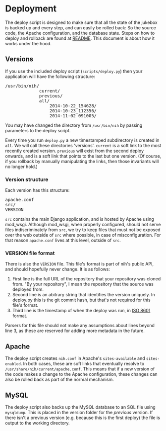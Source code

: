 # Deployment
The deploy script is designed to make sure that all the state of the jukebox is backed up and every step, and can easily be rolled back: So the source code, the Apache configuration, and the database state. Steps on how to deploy and rollback are found at [README](../README.md). This document is about how it works under the hood.

## Versions
If you use the included deploy script (`scripts/deploy.py`) then your application will have the following structure:
<pre>/usr/bin/nih/
             current/
             previous/
             all/
                 2014-10-22_154628/
                 2014-10-23_112356/
                 2014-11-02_091005/
</pre>

You may have changed the directory from `/usr/bin/nih` by passing parameters to the deploy script.

Every time you run `deploy.py` a new timestamped subdirectory is created in `all`. We will call these directories 'versions'. `current` is a soft link to the most recently created version. `previous` will exist from the second deploy onwards, and is a soft link that points to the last but one version. (Of course, if you rollback by manually manipulating the links, then those invariants will no longer hold.)

### Version structure
Each version has this structure:
<pre>apache.conf
src/
VERSION</pre>

`src` contains the main Django application, and is hosted by Apache using mod_wsgi. Although mod_wsgi, when properly configured, should not serve files indiscriminately from `src`, we try to keep files that must not be exposed over the web outside of `src` where possible, in case of misconfiguration. For that reason `apache.conf` lives at this level, outside of `src`.

### VERSION file format
There is also the `VERSION` file. This file's format is part of nih's public API, and should hopefully never change. It is as follows:
1. First line is the full URL of the repository that your repository was cloned from. "By your repository", I mean the repository that the source was deployed from.
2. Second line is an abitrary string that identifies the version uniquely. In deploy.py this is the git commit hash, but that's not required for this file's format.
3. Third line is the timestamp of when the deploy was run, in [ISO 8601](http://en.wikipedia.org/wiki/ISO_8601) format.

Parsers for this file should not make any assumptions about lines beyond line 3, as these are reserved for adding more metadata in the future.

## Apache
The deploy script creates `nih.conf` in Apache's `sites-available` and `sites-enabled`. In both cases, these are soft links that eventually resolve to `/usr/share/nih/current/apache.conf`. This means that if a new version of the code makes a change to the Apache configuration, these changes can also be rolled back as part of the normal mechanism.

## MySQL
The deploy script also backs up the MySQL database to an SQL file using `mysqldump`. This is placed in the version folder for the *previous* version. If there isn't a previous version (e.g. because this is the first deploy) the file is output to the working directory.
